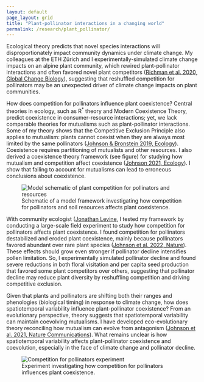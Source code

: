 ```yaml
---
layout: default
page_layout: grid
title: "Plant-pollinator interactions in a changing world"
permalink: /research/plant_pollinator/
---
```


<div class="content-up">
  <div class="content-left">
    <p>Ecological theory predicts that novel species interactions will disproportionately impact community dynamics under climate change. My colleagues at the ETH Zürich and I experimentally-simulated climate change impacts on an alpine plant community, which rewired plant-pollinator interactions and often favored novel plant competitors (<a href="https://chrisajohnson.github.io/publications/" target="_blank" rel="noopener">Richman et al. 2020, Global Change Biology</a>), suggesting that reshuffled competition for pollinators may be an unexpected driver of climate change impacts on plant communities.</p>
    <p>How does competition for pollinators influence plant coexistence? Central theories in ecology, such as R<sup>*</sup> theory and Modern Coexistence Theory, predict coexistence in consumer-resource interactions; yet, we lack comparable theories for mutualisms such as plant-pollinator interactions. Some of my theory shows that the Competitive Exclusion Principle also applies to mutualism: plants cannot coexist when they are always most limited by the same pollinators (<a href="https://chrisajohnson.github.io/publications/" target="_blank" rel="noopener">Johnson & Bronstein 2019, Ecology</a>). Coexistence requires partitioning of mutualists and other resources. I also derived a coexistence theory framework (see figure) for studying how mutualism and competition affect coexistence (<a href="https://chrisajohnson.github.io/publications/" target="_blank" rel="noopener">Johnson 2021, Ecology</a>). I show that failing to account for mutualisms can lead to erroneous conclusions about coexistence.</p>
  </div>

  <div class="content-right">
    <figure>
      <img src="{{ '/images/Competition_pollinators.png' | relative_url }}" alt="Model schematic of plant competition for pollinators and resources" >
      <figcaption>Schematic of a model framework investigating how competition for pollinators and soil resources affects plant coexistence.</figcaption>
    </figure>
  </div>

</div>

<div class="content-down">
  <div class="content-left">
    <p>With community ecologist (<a href="https://levine.princeton.edu/" target="_blank" rel="noopener">Jonathan Levine</a>, I tested my framework by conducting a large-scale field experiment to study how competition for pollinators affects plant coexistence. I found competition for pollinators destabilized and eroded plant coexistence, mainly because pollinators favored abundant over rare plant species (<a href="https://chrisajohnson.github.io/publications/" target="_blank" rel="noopener">Johnson et al. 2022, Nature</a>). These effects should grow even stronger if pollinator decline intensifies pollen limitation. So, I experimentally simulated pollinator decline and found severe reductions in both floral visitation and per capita seed production that favored some plant competitors over others, suggesting that pollinator decline may reduce plant diversity by reshuffling competition and driving competitive exclusion.</p>
    <p>Given that plants and pollinators are shifting both their ranges and phenologies (biological timing) in response to climate change, how does spatiotemporal variability influence plant-pollinator coexistence? From an evolutionary perspective, theory suggests that spatiotemporal variability can maintain coevolving mutualisms. I have developed eco-evolutionary theory reconciling how mutualism can evolve from antagonism (<a href="https://chrisajohnson.github.io/publications/" target="_blank" rel="noopener">Johnson et al. 2021, Nature Communications</a>). What remains unclear is how spatiotemporal variability affects plant-pollinator coexistence and coevolution, especially in the face of climate change and pollinator decline.</p>
  </div>
  
  <div class="content-right">
    <figure>
      <img src="{{ '/images/Pollinator_experiment.jpg' | relative_url }}" alt="Competition for pollinators experiment" >
      <figcaption>Experiment investigating how competition for pollinators influences plant coexistence.</figcaption>
    </figure>
  </div>
</div>
